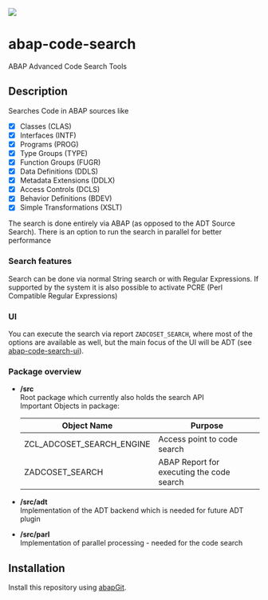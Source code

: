 ![](https://img.shields.io/badge/ABAP-v7.40sp09+-green)
# abap-code-search
ABAP Advanced Code Search Tools

## Description
Searches Code in ABAP sources like
- [X] Classes (CLAS) 
- [X] Interfaces (INTF)
- [X] Programs (PROG)
- [X] Type Groups (TYPE)
- [X] Function Groups (FUGR)
- [X] Data Definitions (DDLS)
- [X] Metadata Extensions (DDLX)
- [X] Access Controls (DCLS)
- [X] Behavior Definitions (BDEV)
- [X] Simple Transformations (XSLT)

The search is done entirely via ABAP (as opposed to the ADT Source Search). There is an option to run the search in parallel for better performance

### Search features
Search can be done via normal String search or with Regular Expressions. If supported by the system it is also possible to activate PCRE (Perl Compatible Regular Expressions)

### UI
You can execute the search via report `ZADCOSET_SEARCH`, where most of the options are available as well, but the main focus of the UI will be ADT (see [abap-code-search-ui](http://github.com/stockbal/abap-code-search-ui)). 

### Package overview

- **/src**  
  Root package which currently also holds the search API  
  Important Objects in package:
  
  Object Name               | Purpose
  --------------------------|------------------------------------
  ZCL_ADCOSET_SEARCH_ENGINE | Access point to code search
  ZADCOSET_SEARCH           | ABAP Report for executing the code search
  
- **/src/adt**  
  Implementation of the ADT backend which is needed for future ADT plugin
  
- **/src/parl**  
  Implementation of parallel processing - needed for the code search

## Installation

Install this repository using [abapGit](https://github.com/abapGit/abapGit#abapgit).
